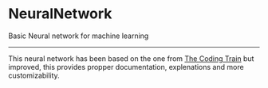 # NeuralNetwork
 Basic Neural network for machine learning

<hr />

This neural network has been based on the one from [The Coding Train](https://www.youtube.com/channel/UCvjgXvBlbQiydffZU7m1_aw)
but improved, this provides propper documentation, explenations and more customizability.
